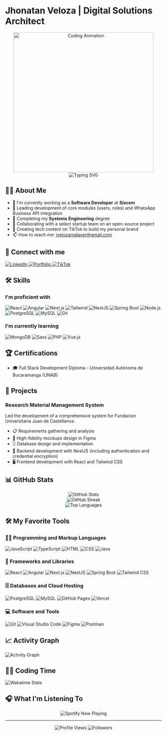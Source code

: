 # Jhonatan Veloza | Digital Solutions Architect

<div align="center">
  <img src="https://media4.giphy.com/media/v1.Y2lkPTc5MGI3NjExa3NyM2RzbWQzdm4yZW91d3J5M205bDNmZWlvbDRlNHh4cmVmMDl3YSZlcD12MV9pbnRlcm5hbF9naWZfYnlfaWQmY3Q9Zw/25UxpWoNBu8nOtURm9/giphy.gif" width="450" alt="Coding Animation" />
  <img src="https://readme-typing-svg.herokuapp.com?font=DS-Digital&weight=700&size=30&pause=1000&color=00FF00&center=true&vCenter=true&random=false&width=600&height=100&lines=Full+Stack+Developer;Systems+Engineering+Student;Open+Source+Contributor;Building+Digital+Solutions" alt="Typing SVG" />
</div>

## 👨‍💻 About Me

- 🔭 I'm currently working as a **Software Developer** at **Siscem**
- 🚀 Leading development of core modules (users, roles) and WhatsApp Business API integration
- 🌱 Completing my **Systems Engineering** degree
- 🤝 Collaborating with a select startup team on an open-source project
- 📱 Creating tech content on TikTok to build my personal brand
- 📫 How to reach me: [jvelozamalaver@gmail.com](mailto:jvelozamalaver@gmail.com)

## 🔗 Connect with me

<p align="left">
  <a href="https://www.linkedin.com/in/jhonatanveloza" target="_blank">
    <img src="https://img.shields.io/badge/LinkedIn-0077B5?style=for-the-badge&logo=linkedin&logoColor=white" alt="LinkedIn"/>
  </a>
  <!-- Portfolio link placeholder -->
  <a href="#" target="_blank">
    <img src="https://img.shields.io/badge/Portfolio-FF5722?style=for-the-badge&logo=todoist&logoColor=white" alt="Portfolio"/>
  </a>
  <a href="https://tiktok.com/@your_username" target="_blank">
    <img src="https://img.shields.io/badge/TikTok-000000?style=for-the-badge&logo=tiktok&logoColor=white" alt="TikTok"/>
  </a>
</p>

## 🛠️ Skills

<h3>I'm proficient with</h3>
<p align="left">
  <img src="https://img.shields.io/badge/React-20232A?style=for-the-badge&logo=react&logoColor=61DAFB" alt="React"/>
  <img src="https://img.shields.io/badge/Angular-DD0031?style=for-the-badge&logo=angular&logoColor=white" alt="Angular"/>
  <img src="https://img.shields.io/badge/Next.js-000000?style=for-the-badge&logo=next.js&logoColor=white" alt="Next.js"/>
  <img src="https://img.shields.io/badge/Tailwind_CSS-38B2AC?style=for-the-badge&logo=tailwind-css&logoColor=white" alt="Tailwind"/>
  <img src="https://img.shields.io/badge/NestJS-E0234E?style=for-the-badge&logo=nestjs&logoColor=white" alt="NestJS"/>
  <img src="https://img.shields.io/badge/Spring_Boot-6DB33F?style=for-the-badge&logo=spring-boot&logoColor=white" alt="Spring Boot"/>
  <img src="https://img.shields.io/badge/Node.js-339933?style=for-the-badge&logo=nodedotjs&logoColor=white" alt="Node.js"/>
  <img src="https://img.shields.io/badge/PostgreSQL-316192?style=for-the-badge&logo=postgresql&logoColor=white" alt="PostgreSQL"/>
  <img src="https://img.shields.io/badge/MySQL-005C84?style=for-the-badge&logo=mysql&logoColor=white" alt="MySQL"/>
  <img src="https://img.shields.io/badge/GIT-E44C30?style=for-the-badge&logo=git&logoColor=white" alt="Git"/>
</p>

<h3>I'm currently learning</h3>
<p align="left">
  <img src="https://img.shields.io/badge/MongoDB-4EA94B?style=for-the-badge&logo=mongodb&logoColor=white" alt="MongoDB"/>
  <img src="https://img.shields.io/badge/Sass-CC6699?style=for-the-badge&logo=sass&logoColor=white" alt="Sass"/>
  <img src="https://img.shields.io/badge/PHP-777BB4?style=for-the-badge&logo=php&logoColor=white" alt="PHP"/>
  <img src="https://img.shields.io/badge/Vue.js-35495E?style=for-the-badge&logo=vuedotjs&logoColor=4FC08D" alt="Vue.js"/>
</p>

## 🏆 Certifications
- 🎓 Full Stack Development Diploma - Universidad Autónoma de Bucaramanga (UNAB)

## 🚀 Projects

### Research Material Management System
Led the development of a comprehensive system for Fundacion Universitaria Juan de Castellanos:
- 📋 Requirements gathering and analysis
- 🎨 High-fidelity mockups design in Figma
- 🗄️ Database design and implementation
- 🔐 Backend development with NestJS (including authentication and credential encryption)
- 🖥️ Frontend development with React and Tailwind CSS

<!-- More projects can be added here -->

## 📊 GitHub Stats

<div align="center">
  <img src="https://github-readme-stats.vercel.app/api?username=YOUR_GITHUB_USERNAME&show_icons=true&theme=tokyonight" alt="GitHub Stats" />
</div>

<div align="center">
  <img src="https://github-readme-streak-stats.herokuapp.com/?user=YOUR_GITHUB_USERNAME&theme=tokyonight" alt="GitHub Streak" />
</div>

<div align="center">
  <img src="https://github-readme-stats.vercel.app/api/top-langs/?username=YOUR_GITHUB_USERNAME&layout=compact&theme=tokyonight" alt="Top Languages" />
</div>

## 🛠️ My Favorite Tools

<h3>👨‍💻 Programming and Markup Languages</h3>
<p>
  <img alt="JavaScript" src="https://img.shields.io/badge/JavaScript-F7DF1E.svg?logo=javascript&logoColor=black">
  <img alt="TypeScript" src="https://img.shields.io/badge/TypeScript-007ACC.svg?logo=typescript&logoColor=white">
  <img alt="HTML" src="https://img.shields.io/badge/HTML-E34F26.svg?logo=html5&logoColor=white">
  <img alt="CSS" src="https://img.shields.io/badge/CSS-1572B6.svg?logo=css3&logoColor=white">
  <img alt="Java" src="https://img.shields.io/badge/Java-007396.svg?logo=java&logoColor=white">
</p>

<h3>🧰 Frameworks and Libraries</h3>
<p>
  <img alt="React" src="https://img.shields.io/badge/React-20232a.svg?logo=react&logoColor=%2361DAFB">
  <img alt="Angular" src="https://img.shields.io/badge/Angular-DD0031.svg?logo=angular&logoColor=white">
  <img alt="Next.js" src="https://img.shields.io/badge/Next.js-000000.svg?logo=nextdotjs&logoColor=white">
  <img alt="NestJS" src="https://img.shields.io/badge/NestJS-E0234E.svg?logo=nestjs&logoColor=white">
  <img alt="Spring Boot" src="https://img.shields.io/badge/Spring%20Boot-6DB33F.svg?logo=spring-boot&logoColor=white">
  <img alt="Tailwind CSS" src="https://img.shields.io/badge/Tailwind%20CSS-38B2AC.svg?logo=tailwind-css&logoColor=white">
</p>

<h3>🗄️ Databases and Cloud Hosting</h3>
<p>
  <img alt="PostgreSQL" src="https://img.shields.io/badge/PostgreSQL-316192.svg?logo=postgresql&logoColor=white">
  <img alt="MySQL" src="https://img.shields.io/badge/MySQL-00f.svg?logo=mysql&logoColor=white">
  <img alt="GitHub Pages" src="https://img.shields.io/badge/GitHub%20Pages-327FC7.svg?logo=github&logoColor=white">
  <img alt="Vercel" src="https://img.shields.io/badge/Vercel-000000.svg?logo=vercel&logoColor=white">
</p>

<h3>💻 Software and Tools</h3>
<p>
  <img alt="Git" src="https://img.shields.io/badge/Git-F05033.svg?logo=git&logoColor=white">
  <img alt="Visual Studio Code" src="https://img.shields.io/badge/Visual%20Studio%20Code-0078d7.svg?logo=visual-studio-code&logoColor=white">
  <img alt="Figma" src="https://img.shields.io/badge/Figma-F24E1E.svg?logo=figma&logoColor=white">
  <img alt="Postman" src="https://img.shields.io/badge/Postman-FF6C37?logo=postman&logoColor=white">
</p>

## 📈 Activity Graph
<img alt="Activity Graph" src="https://github-readme-activity-graph.vercel.app/graph?username=YOUR_GITHUB_USERNAME&theme=tokyo-night" />

## 👨‍💻 Coding Time
<img src="https://github-readme-stats.vercel.app/api/wakatime?username=YOUR_WAKATIME_USERNAME&theme=tokyonight" alt="Wakatime Stats" />

## 🎧 What I'm Listening To

<div align="center">
  <img src="https://spotify-github-profile.vercel.app/api/view?uid=YOUR_SPOTIFY_ID&cover_image=true&theme=novatorem" alt="Spotify Now Playing" />
</div>

---

<div align="center">
  <img src="https://komarev.com/ghpvc/?username=YOUR_GITHUB_USERNAME&color=blueviolet" alt="Profile Views" />
  <img src="https://img.shields.io/github/followers/YOUR_GITHUB_USERNAME?label=Followers&style=social" alt="Followers" />
</div>
